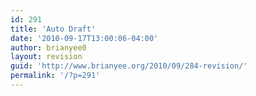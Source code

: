 ```yaml
---
id: 291
title: 'Auto Draft'
date: '2010-09-17T13:00:06-04:00'
author: brianyee0
layout: revision
guid: 'http://www.brianyee.org/2010/09/284-revision/'
permalink: '/?p=291'
---
```



